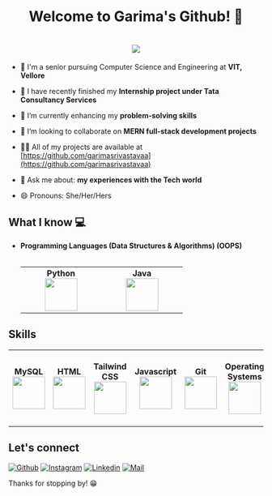 <h1 align="center">Welcome to Garima's Github! 👋</h1>
<h1 align="center">
  <a href="https://git.io/typing-svg">
    <img src="https://readme-typing-svg.herokuapp.com/?lines=Hello,+There!+👋;This+is+Garima....;Nice+to+meet+you!&center=true&size=30">
  </a>
</h1>

- 🏫 I'm a senior pursuing Computer Science and Engineering at **VIT, Vellore**

- 🔭 I have recently finished my **Internship project under Tata Consultancy Services**

- 🌱 I’m currently enhancing my **problem-solving skills**

- 👯 I’m looking to collaborate on **MERN full-stack development projects**

- 👨‍💻 All of my projects are available at [https://github.com/garimasrivastavaa](https://github.com/garimasrivastavaa)

- 💬 Ask me about: **my experiences with the Tech world**

- 😄 Pronouns: She/Her/Hers


## What I know :computer:
- **Programming Languages (Data Structures & Algorithms) (OOPS)<br/>**<br/>
	<center>
		<table>
			<tbody>
				<tr>
					<td width="25%" align="center">
						<span><strong>Python</strong></span><br/>
						<img height="64px" width="64px" src="https://cdn.svgporn.com/logos/python.svg">
					</td>
					<td width="25%" align="center">
						<span><strong>Java</strong></span><br/>
						<img height="64px" width="64px" src="https://cdn.svgporn.com/logos/java.svg">
					</td>
				</tr>
			</tbody>
		</table>
	</center>

## Skills
<center>
		<table>
			<tbody>
				<tr>
					<td align="center">
						<span><strong>MySQL</strong></span><br/>
						<img height="64px" width="64px" src="https://cdn.svgporn.com/logos/mysql.svg">
					</td>
					<td align="center">
						<span><strong>HTML</strong></span><br/>
						<img height="64px" width="64px" src="https://cdn.svgporn.com/logos/html-5.svg">
					</td>
					<td align="center">
						<span><strong>Tailwind CSS</strong></span><br/>
						<img height="64px" width="64px" src="https://cdn.svgporn.com/logos/tailwindcss-icon.svg">
					</td>
					<td align="center">
						<span><strong>Javascript</strong></span><br/>
						<img height="64px" width="64px" src="https://cdn.svgporn.com/logos/javascript.svg">
					</td>
					<td align="center">
						<span><strong>Git</strong></span><br/>
						<img height="64px" width="64px" src="https://cdn.svgporn.com/logos/git-icon.svg">
					</td>
					<td align="center">
						<span><strong>Operating Systems</strong></span><br/>
						<img height="64px" width="64px" src="https://cdn.svgporn.com/logos/linux-tux.svg">
					</td>
					<td align="center">
						<span><strong>Computer Networks</strong></span><br/>
						<img height="64px" width="64px" src="https://w7.pngwing.com/pngs/899/691/png-transparent-computer-network-global-network-global-network-material-text-globe-logo.png">
					</td>
					<td align="center">
						<span><strong>Azure Digital Twins & DTDL</strong></span><br/>
						<img height="64px" width="64px" src="https://encrypted-tbn0.gstatic.com/images?q=tbn:ANd9GcQR2rsvGVQKSWJkscrbFTvTQqVCMuP3h8RJzQ&s">
					</td>
					<td align="center">
						<span><strong>Unity 3D</strong></span><br/>
						<img height="64px" width="64px" src="https://cdn.svgporn.com/logos/unity.svg">
					</td>
					<td align="center">
						<span><strong>Microsoft Azure</strong></span><br/>
						<img height="64px" width="64px" src="https://cdn.svgporn.com/logos/microsoft-azure.svg">
					</td>
				</tr>
			</tbody>
		</table>
	</center>

## Let's connect
[![Github](https://img.shields.io/github/followers/garimasrivastavaa?label=Follow&style=social)](https://github.com/garimasrivastavaa)
[![Instagram](https://img.shields.io/badge/-@garima__sri-red?style=flat-square&logo=instagram&logoColor=white&link=https://www.instagram.com/garima__sri/)](https://www.instagram.com/garima__sri/)
[![Linkedin](https://img.shields.io/badge/-garimasri-blue?style=flat-square&logo=linkedin&logoColor=white&link=https://www.linkedin.com/in/garimasri/)](https://www.linkedin.com/in/garimasri/)
[![Mail](https://img.shields.io/badge/-Email%20Me-gray?style=flat-square&logo=gmail&logoColor=red)](mailto:workwithgarimasri@gmail.com)

Thanks for stopping by! 😁
